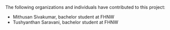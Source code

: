 The following organizations and individuals have contributed to this project:

* Mithusan Sivakumar, bachelor student at FHNW
* Tushyanthan Saravani, bachelor student at FHNW
